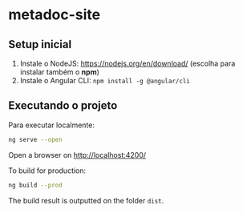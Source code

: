 # metadoc-site

## Setup inicial

1. Instale o NodeJS: https://nodejs.org/en/download/ (escolha para instalar também o **npm**)
2. Instale o Angular CLI: `npm install -g @angular/cli`

## Executando o projeto

Para executar localmente:

```sh
ng serve --open
```

Open a browser on [http://localhost:4200/](http://localhost:4200/)

To build for production:

```sh
ng build --prod
```

The build result is outputted on the folder `dist`.
